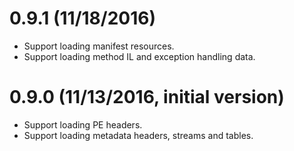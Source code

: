 # 0.9.1  (11/18/2016)
* Support loading manifest resources.
* Support loading method IL and exception handling data.

# 0.9.0  (11/13/2016, initial version)
* Support loading PE headers.
* Support loading metadata headers, streams and tables.
